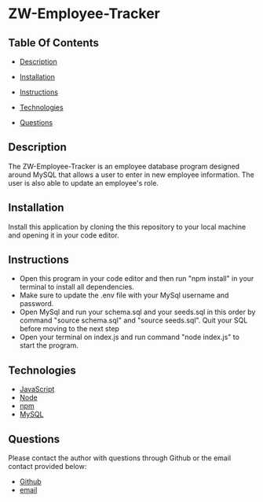 # ZW-Employee-Tracker


## **Table Of Contents** 

* [Description](#description)

* [Installation](#installation)

* [Instructions](#instructions)

* [Technologies](#technologies)

* [Questions](#questions)


## **Description**
The ZW-Employee-Tracker is an employee database program designed around MySQL that allows a user to enter in new employee information. The user is also able to update an employee's role.

## **Installation**

Install this application by cloning the this repository to your local machine and opening it in your code editor.


## **Instructions**

 * Open this program in your code editor and then run "npm install" in your terminal to install all dependencies.
 * Make sure to update the .env file with your MySql username and password.
 * Open MySql and run your schema.sql and your seeds.sql in this order by command "source schema.sql" and "source seeds.sql". Quit your SQL before moving to the next step
 * Open your terminal on index.js and run command "node index.js" to start the program.
 

## **Technologies**

* [JavaScript](https://www.javascript.com/) 
* [Node](https://nodejs.org/en/) 
* [npm](https://www.npmjs.com/) 
* [MySQL](https://dev.mysql.com/doc/) 



## **Questions**

Please contact the author with questions through Github or the email contact provided below:

* [Github](https://www.github.com/ZacharyWarnes)
* [email](mailto:zacharywarnes@gmail.com)
